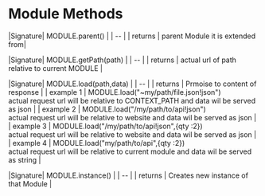 # Module Methods


|Signature| MODULE.parent() |
| -- |
| returns | parent  Module it is extended from|

|Signature| MODULE.getPath(path) |
| -- |
| returns | actual url of path relative to current MODULE |

|Signature| MODULE.load(path,data) |
| -- |
| returns | Prmoise to content of response |
| example 1 | MODULE.load("~my/path/file.json!json") <br/> actual request url will be relative to CONTEXT_PATH and data wil be served as json |
| example 2 | MODULE.load("/my/path/to/api!json") <br/> actual request url will be relative to website and data wil be served as json |
| example 3 | MODULE.load("/my/path/to/api!json",{qty :2}) <br/> actual request url will be relative to website and data wil be served as json |
| example 4 | MODULE.load("my/path/to/api",{qty :2}) <br/> actual request url will be relative to current module and data wil be served as string |


|Signature| MODULE.instance() |
| -- |
| returns | Creates new instance of that Module |
